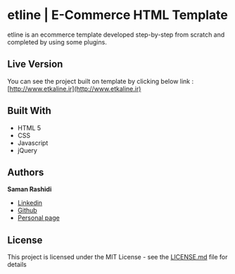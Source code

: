 # etline | E-Commerce HTML Template

etline is an ecommerce template developed step-by-step from scratch and completed by using some plugins.

## Live Version

You can see the project built on template by clicking below link :
[http://www.etkaline.ir](http://www.etkaline.ir)

## Built With

* HTML 5
* CSS
* Javascript
* jQuery

## Authors

**Saman Rashidi**

- [Linkedin](https://www.linkedin.com/in/samanrashidii)
- [Github](https://github.com/samanrashidii)
- [Personal page](http://samanrashidi.com)

## License

This project is licensed under the MIT License - see the [LICENSE.md](LICENSE.md) file for details

